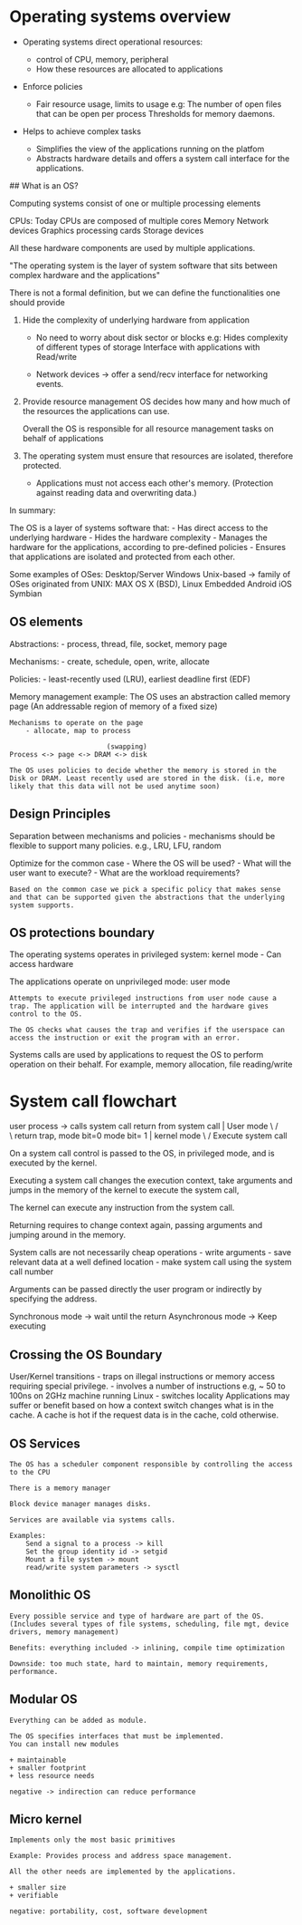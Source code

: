 # Operating systems overview

- Operating systems direct operational resources:
    - control of CPU, memory, peripheral
    - How these resources are allocated to applications

- Enforce policies
    - Fair resource usage, limits to usage
    e.g: The number of open files that can be open per process
         Thresholds for memory daemons.

- Helps to achieve complex tasks
    - Simplifies the view of the applications running on the platfom
    - Abstracts hardware details and offers a system call interface for the applications. 

## What is an OS?

Computing systems consist of one or multiple processing elements 

CPUs: Today CPUs are composed of multiple cores
Memory
Network devices
Graphics processing cards
Storage devices

All these hardware components are used by multiple applications.

"The operating system is the layer of system software that sits between complex hardware and the applications"

There is not a formal definition, but we can define the functionalities one should provide

1. Hide the complexity of underlying hardware from application
    - No need to worry about disk sector or blocks
    e.g: Hides complexity of different types of storage
    Interface with applications with Read/write

    - Network devices -> offer a send/recv interface for networking events.

2. Provide resource management
    OS decides how many and how much of the resources the applications can use.

    Overall the OS is responsible for all resource management tasks on behalf of applications

3. The operating system must ensure that resources are isolated, therefore protected.

    - Applications must not access each other's memory. (Protection against reading data and overwriting data.)

In summary:

The OS is a layer of systems software that:
    - Has direct access to the underlying hardware
    - Hides the hardware complexity
    - Manages the hardware for the applications, according to pre-defined policies
    - Ensures that applications are isolated and protected from each other.


Some examples of OSes:
    Desktop/Server
        Windows
        Unix-based -> family of OSes originated from UNIX: MAX OS X (BSD), Linux
    Embedded
        Android
        iOS
        Symbian

## OS elements

Abstractions:
    - process, thread, file, socket, memory page

Mechanisms:
    - create, schedule, open, write, allocate

Policies:
    - least-recently used (LRU), earliest deadline first (EDF)

Memory management example:
    The OS uses an abstraction called memory page (An addressable region of memory of a fixed size)

    Mechanisms to operate on the page
        - allocate, map to process

                            (swapping)                           
    Process <-> page <-> DRAM <-> disk

    The OS uses policies to decide whether the memory is stored in the Disk or DRAM. Least recently used are stored in the disk. (i.e, more likely that this data will not be used anytime soon)

## Design Principles

Separation between mechanisms and policies
    - mechanisms should be flexible to support many policies.
    e.g., LRU, LFU, random

Optimize for the common case
    - Where the OS will be used?
    - What will the user want to execute?
    - What are the workload requirements?

    Based on the common case we pick a specific policy that makes sense and that can be supported given the abstractions that the underlying system supports.

## OS protections boundary

The operating systems operates in privileged system: kernel mode
    - Can access hardware

The applications operate on unprivileged mode: user mode

    Attempts to execute privileged instructions from user node cause a trap. The application will be interrupted and the hardware gives control to the OS.
    
    The OS checks what causes the trap and verifies if the userspace can access the instruction or exit the program with an error.

Systems calls are used by applications to request the OS to perform operation on their behalf. For example, memory allocation, file reading/write

# System call flowchart

user process -> calls system call    return from system call | User mode
               \                       /                            
                \                    return
                 trap, mode bit=0    mode bit= 1             | kernel mode
                  \                 /
                   Execute system call

On a system call control is passed to the OS, in privileged mode, and is executed by the kernel.

Executing a system call changes the execution context, take arguments and jumps in the memory of the kernel to execute the system call,

The kernel can execute any instruction from the system call.

Returning requires to change context again, passing arguments and jumping around in the memory.

System calls are not necessarily cheap operations
    - write arguments
    - save relevant data at a well defined location
    - make system call using the system call number
    
Arguments can be passed directly the user program or indirectly by specifying the address.

Synchronous mode -> wait until the return
Asynchronous mode -> Keep executing

## Crossing the OS Boundary

User/Kernel transitions
    - traps on illegal instructions or memory access requiring special privilege.
    - involves a number of instructions
        e.g, ~ 50 to 100ns on 2GHz machine running Linux
    - switches locality
        Applications may suffer or benefit based on how a context switch changes what is in the cache.
        A cache is hot if the request data is in the cache, cold otherwise.

## OS Services

    The OS has a scheduler component responsible by controlling the access to the CPU

    There is a memory manager

    Block device manager manages disks.

    Services are available via systems calls.

    Examples:
        Send a signal to a process -> kill
        Set the group identity id -> setgid
        Mount a file system -> mount
        read/write system parameters -> sysctl

## Monolithic OS
    
    Every possible service and type of hardware are part of the OS. (Includes several types of file systems, scheduling, file mgt, device drivers, memory management)

    Benefits: everything included -> inlining, compile time optimization

    Downside: too much state, hard to maintain, memory requirements, performance.

## Modular OS
    
    Everything can be added as module.

    The OS specifies interfaces that must be implemented.
    You can install new modules

    + maintainable
    + smaller footprint
    + less resource needs

    negative -> indirection can reduce performance

## Micro kernel

    Implements only the most basic primitives

    Example: Provides process and address space management.

    All the other needs are implemented by the applications.

    + smaller size
    + verifiable

    negative: portability, cost, software development



















